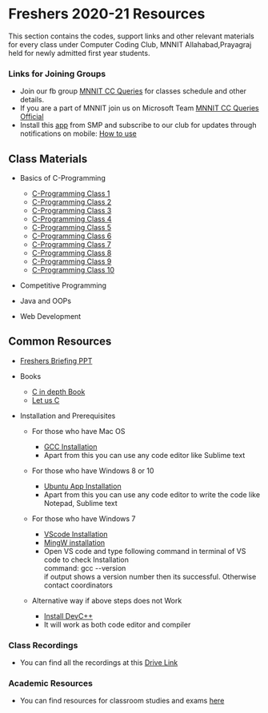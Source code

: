# Freshers 2020-21 Resources

This section contains the codes, support links and other relevant materials for every class under Computer Coding Club, MNNIT Allahabad,Prayagraj held for newly admitted first year students.

### Links for Joining Groups
- Join our fb group [MNNIT CC Queries](https://www.facebook.com/groups/ccqueries/) for classes schedule and other details.
- If you are a part of MNNIT join us on Microsoft Team [MNNIT CC Queries Official](https://bit.ly/ccqueriesteam)
- Install this [app](https://play.google.com/store/apps/details?id=com.dev334.litelo) from SMP and subscribe to our club for updates through notifications on mobile: [How to use](https://docs.google.com/document/d/1PRaDw6xXJZmZu8rUBwj1HR59xwQ28GeEWWshsHcWj5s/edit)

## Class Materials
- Basics of C-Programming
	- [C-Programming Class 1](2021-01-03_Class-1/)
    - [C-Programming Class 2](2021-01-09_Class-2/)
    - [C-Programming Class 3](2021-01-10_Class-3/)
    - [C-Programming Class 4](2021-01-16_Class-4/)
    - [C-Programming Class 5](2021-01-17_Class-5/)
    - [C-Programming Class 6](2021-01-23_Class-6/)
    - [C-Programming Class 7](2021-01-24_Class-7/)
    - [C-Programming Class 8](2021-01-30_Class-8/)
    - [C-Programming Class 9](2021-01-31_Class-9/)
    - [C-Programming Class 10](2021-02-06_Class-10/)

- Competitive Programming

- Java and OOPs

- Web Development

## Common Resources
- [Freshers Briefing PPT](https://drive.google.com/file/d/1S1byFdRAVlGhW0SnYN66FZvCHztBW7LQ/view?usp=sharing)

- Books
	- [C in depth Book](https://drive.google.com/file/d/1INlWWi9NBzHa0P4Z14fjyJCDxtPM5KKa/view?usp=sharing)
	- [Let us C](https://drive.google.com/file/d/1YMJM3K18phodvr0TuKr2VypdjyraCzMv/view?usp=sharing)

- Installation and Prerequisites
    - For those who have Mac OS
        - [GCC Installation](https://www.cyberciti.biz/faq/howto-apple-mac-os-x-install-gcc-compiler/)
        - Apart from this you can use any code editor like Sublime text
    - For those who have Windows 8 or 10
        - [Ubuntu App Installation](https://linuxhint.com/install_ubuntu_windows_10_wsl/)
        - Apart from this you can use any code editor to write the code like Notepad, Sublime text

    - For those who have Windows 7
        - [VScode Installation](https://code.visualstudio.com/docs/setup/windows)
        - [MingW installation](https://code.visualstudio.com/docs/cpp/config-mingw)
        - Open VS code and type following command in terminal of VS code to check Installation<br>
        command: gcc --version<br>
        if output shows a version number then its successful. Otherwise contact coordinators

    - Alternative way if above steps does not Work
        - [Install DevC++](https://www.softwaretestinghelp.com/dev-cpp-ide/)
        - It will work as both code editor and compiler


### Class Recordings
- You can find all the recordings at this [Drive Link](https://drive.google.com/drive/folders/1T4PSadZL0A7pgWy3v-9plHNP-OpJgc6S?usp=sharing)

### Academic Resources
- You can find resources for classroom studies and exams [here](https://shauryashares.weebly.com/)

